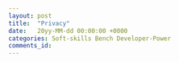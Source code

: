 ```yaml
---
layout: post
title:  "Privacy"
date:   20yy-MM-dd 00:00:00 +0000
categories: Soft-skills Bench Developer-Power
comments_id:
---
```




<!--
Corporate gaslighting

can't sleep, use a sleep tracker, advertise pills companies can see what ads get responses


## It's not about the policy, It's about sending a message
"I'm not that interesting"
sharing your contacts - not just you

Info whatsapp collects - policy vs programming: https://www.whatsapp.com/legal/updates/privacy-policy/?lang=en

WhatsApp and FB, with my contacts they could associate a person with a phone number that might not want that

Battery life - why do companies track that?

Google just bought Fitbit. Another example of the small competitor be
-->
